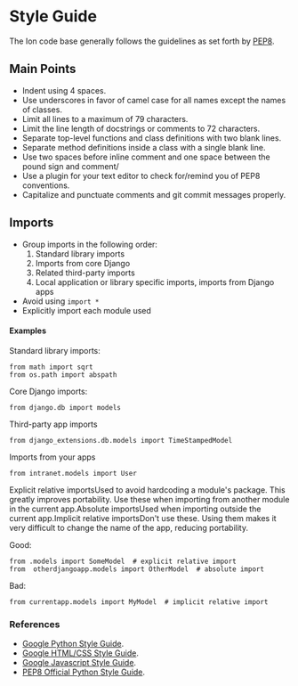 # Style Guide

The Ion code base generally follows the guidelines as set forth by [PEP8](https://www.python.org/dev/peps/pep-0008/).

## Main Points

* Indent using 4 spaces.
* Use underscores in favor of camel case for all names except the names of classes.
* Limit all lines to a maximum of 79 characters.
* Limit the line length of docstrings or comments to 72 characters.
* Separate top-level functions and class definitions with two blank lines.
* Separate method definitions inside a class with a single blank line.
* Use two spaces before inline comment and one space between the pound sign and comment/
* Use a plugin for your text editor to check for/remind you of PEP8 conventions.
* Capitalize and punctuate comments and git commit messages properly.

## Imports

* Group imports in the following order:
  1. Standard library imports
  2. Imports from core Django
  3. Related third-party imports
  4. Local application or library specific imports, imports from Django apps
* Avoid using `import *`
* Explicitly import each module used

#### Examples

Standard library imports:

```text
from math import sqrt
from os.path import abspath
```

Core Django imports:

```text
from django.db import models
```

Third-party app imports

```text
from django_extensions.db.models import TimeStampedModel
```

Imports from your apps

```text
from intranet.models import User
```

Explicit relative importsUsed to avoid hardcoding a module's package. This greatly improves portability. Use these when importing from another module in the current app.Absolute importsUsed when importing outside the current app.Implicit relative importsDon't use these. Using them makes it very difficult to change the name of the app, reducing portability.

Good:

```text
from .models import SomeModel  # explicit relative import
from  otherdjangoapp.models import OtherModel  # absolute import
```

Bad:

```text
from currentapp.models import MyModel  # implicit relative import
```

### References

* [Google Python Style Guide](https://google.github.io/styleguide/pyguide.html).
* [Google HTML/CSS Style Guide](https://google.github.io/styleguide/htmlcssguide.xml).
* [Google Javascript Style Guide](https://google.github.io/styleguide/javascriptguide.xml).
* [PEP8 Official Python Style Guide](https://www.python.org/dev/peps/pep-0008/).


